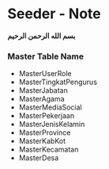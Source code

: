 # Seeder - Note

**بسم الله الرحمن الرحيم**

### Master Table Name
- MasterUserRole
- MasterTingkatPengurus
- MasterJabatan
- MasterAgama
- MasterMediaSocial
- MasterPekerjaan
- MasterJenisKelamin
- MasterProvince
- MasterKabKot
- MasterKecamatan
- MasterDesa